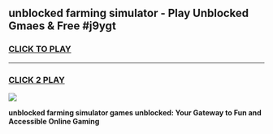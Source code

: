 
## unblocked farming simulator - Play Unblocked Gmaes & Free #j9ygt
<h3>
<a href="https://news.freeplayer.one?title=unblocked_farming_simulator&ref=24F">CLICK TO PLAY</a></h3>
<hr>

<h3>
<a href="https://news.freeplayer.one?title=unblocked_farming_simulator&ref=24F">CLICK 2 PLAY</a>
  
</h3>

<a href="https://news.freeplayer.one?title=unblocked_farming_simulator&ref=24F/"><img src="https://clearcache.store/games.png"></a>


**unblocked farming simulator games unblocked: Your Gateway to Fun and Accessible Online Gaming**

